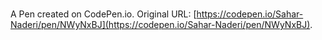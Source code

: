 # 

A Pen created on CodePen.io. Original URL: [https://codepen.io/Sahar-Naderi/pen/NWyNxBJ](https://codepen.io/Sahar-Naderi/pen/NWyNxBJ).

